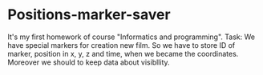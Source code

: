 # Positions-marker-saver
It's my first homework of course "Informatics and programming". Task: We have special markers for creation new film. So we have to store ID of marker, position in x, y, z and time, when we became the coordinates. Moreover we should to keep data about visibllity.
